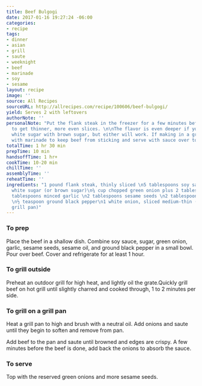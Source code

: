 ```yaml
---
title: Beef Bulgogi
date: 2017-01-16 19:27:24 -06:00
categories:
- recipe
tags:
- dinner
- asian
- grill
- saute
- weeknight
- beef
- marinade
- soy
- sesame
layout: recipe
image: ''
source: All Recipes
sourceURL: http://allrecipes.com/recipe/100606/beef-bulgogi/
yield: Serves 2 with leftovers
authorNote: ''
personalNote: "Put the flank steak in the freezer for a few minutes before slicing
  to get thinner, more even slices. \n\nThe flavor is even deeper if you replace the
  white sugar with brown sugar, but either will work. If making in a grill pan, baste
  with marinade to keep beef from sticking and serve with sauce over top."
totalTime: 1 hr 30 min
prepTime: 10 min
handsoffTime: 1 hr+
cookTime: 10-20 min
chillTime: ''
assemblyTime: ''
reheatTime: ''
ingredients: "1 pound flank steak, thinly sliced \n5 tablespoons soy sauce \n2 ½ tablespoons
  white sugar (or brown sugar)\n¼ cup chopped green onion plus 2 tablespoons for serving\n2
  tablespoons minced garlic \n2 tablespoons sesame seeds \n2 tablespoons sesame oil
  \n½ teaspoon ground black pepper\n1 white onion, sliced medium-thin (if making in
  grill pan)"
---
```


### To prep

Place the beef in a shallow dish. Combine soy sauce, sugar, green onion, garlic, sesame seeds, sesame oil, and ground black pepper in a small bowl. Pour over beef. Cover and refrigerate for at least 1 hour.

### To grill outside

Preheat an outdoor grill for high heat, and lightly oil the grate.Quickly grill beef on hot grill until slightly charred and cooked through, 1 to 2 minutes per side.

### To grill on a grill pan

Heat a grill pan to high and brush with a neutral oil. Add onions and saute until they begin to soften and remove from pan.

Add beef to the pan and saute until browned and edges are crispy. A few minutes before the beef is done, add back the onions to absorb the sauce.

### To serve

Top with the reserved green onions and more sesame seeds.
